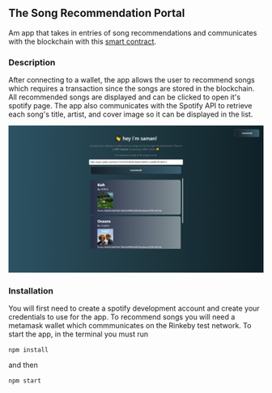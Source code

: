 

## The Song Recommendation Portal
Am app that takes in entries of song recommendations and communicates with the blockchain with this [smart contract](https://github.com/samanbodla/song-rec-smart-contract).

### Description
After connecting to a wallet, the app allows the user to recommend songs which requires a transaction since the songs are stored in the blockchain. All recommended songs are displayed and can be clicked to open it's spotify page. 
The app also communicates with the Spotify API to retrieve each song's title, artist, and cover image so it can be displayed in the list.
<!-- ![screenshot](https://github.com/samanbodla/song-rec-portal/blob/master/src/assets/screenshot.PNG | width=100) -->
<img src="https://github.com/samanbodla/song-rec-portal/blob/master/src/assets/screenshot.PNG" width="1000" />

### Installation
You will first need to create a spotify development account and create your credentials to use for the app. To recommend songs you will need a metamask wallet which commmunicates on the Rinkeby test network. To start the app, in the terminal you must run
``` 
npm install 
```
and then 
```
npm start
```
